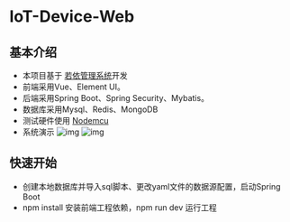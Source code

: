 # IoT-Device-Web
## 基本介绍
* 本项目基于 [若依管理系统](http://www.ruoyi.vip/)开发
* 前端采用Vue、Element UI。
* 后端采用Spring Boot、Spring Security、Mybatis。
* 数据库采用Mysql、Redis、MongoDB
* 测试硬件使用 [Nodemcu](http://www.nodemcu.com/index_cn.html)
* 系统演示
![img](https://github.com/emplyyy/IoT-Device-Web/tree/main/frontend/img/login.png)
![img](https://github.com/emplyyy/IoT-Device-Web/tree/main/frontend/img/manage.png)
## 快速开始
* 创建本地数据库并导入sql脚本、更改yaml文件的数据源配置，启动Spring Boot
* npm install 安装前端工程依赖，npm run dev 运行工程
